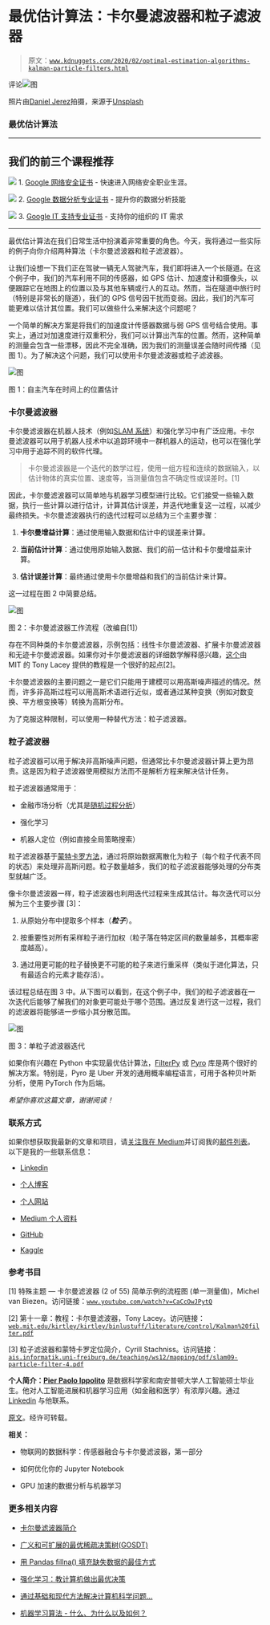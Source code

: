# 最优估计算法：卡尔曼滤波器和粒子滤波器

> 原文：[`www.kdnuggets.com/2020/02/optimal-estimation-algorithms-kalman-particle-filters.html`](https://www.kdnuggets.com/2020/02/optimal-estimation-algorithms-kalman-particle-filters.html)

评论![图](img/8ae2004fa40ce0a4f9822d071de4611c.png)

照片由[Daniel Jerez](https://unsplash.com/@danieljerez?utm_source=medium&utm_medium=referral)拍摄，来源于[Unsplash](https://unsplash.com/?utm_source=medium&utm_medium=referral)

### 最优估计算法

* * *

## 我们的前三个课程推荐

![](img/0244c01ba9267c002ef39d4907e0b8fb.png) 1\. [Google 网络安全证书](https://www.kdnuggets.com/google-cybersecurity) - 快速进入网络安全职业生涯。

![](img/e225c49c3c91745821c8c0368bf04711.png) 2\. [Google 数据分析专业证书](https://www.kdnuggets.com/google-data-analytics) - 提升你的数据分析技能

![](img/0244c01ba9267c002ef39d4907e0b8fb.png) 3\. [Google IT 支持专业证书](https://www.kdnuggets.com/google-itsupport) - 支持你的组织的 IT 需求

* * *

最优估计算法在我们日常生活中扮演着非常重要的角色。今天，我将通过一些实际的例子向你介绍两种算法（卡尔曼滤波器和粒子滤波器）。

让我们设想一下我们正在驾驶一辆无人驾驶汽车，我们即将进入一个长隧道。在这个例子中，我们的汽车利用不同的传感器，如 GPS 估计、加速度计和摄像头，以便跟踪它在地图上的位置以及与其他车辆或行人的互动。然而，当在隧道中旅行时（特别是非常长的隧道），我们的 GPS 信号因干扰而变弱。因此，我们的汽车可能更难以估计其位置。我们可以做些什么来解决这个问题呢？

一个简单的解决方案是将我们的加速度计传感器数据与弱 GPS 信号结合使用。事实上，通过对加速度进行双重积分，我们可以计算出汽车的位置。然而，这种简单的测量会包含一些漂移，因此不完全准确，因为我们的测量误差会随时间传播（见图 1）。为了解决这个问题，我们可以使用卡尔曼滤波器或粒子滤波器。

![图](img/b7ea8f09063ca914a5612a8543a38579.png)

图 1：自主汽车在时间上的位置估计

### 卡尔曼滤波器

卡尔曼滤波器在机器人技术（例如[SLAM 系统](https://ieeexplore.ieee.org/document/8321612)）和强化学习中有广泛应用。卡尔曼滤波器可以用于机器人技术中以追踪环境中一群机器人的运动，也可以在强化学习中用于追踪不同的软件代理。

> 卡尔曼滤波器是一个迭代的数学过程，使用一组方程和连续的数据输入，以估计物体的真实位置、速度等，当测量值包含不确定性或误差时。[1]

因此，卡尔曼滤波器可以简单地与机器学习模型进行比较。它们接受一些输入数据，执行一些计算以进行估计，计算其估计误差，并迭代地重复这一过程，以减少最终损失。卡尔曼滤波器执行的迭代过程可以总结为三个主要步骤：

1.  **卡尔曼增益计算**：通过使用输入数据和估计中的误差来计算。

1.  **当前估计计算**：通过使用原始输入数据、我们的前一估计和卡尔曼增益来计算。

1.  **估计误差计算**：最终通过使用卡尔曼增益和我们的当前估计来计算。

这一过程在图 2 中简要总结。

![图](img/63317cfae456002885b066daef264ebf.png)

图 2：卡尔曼滤波器工作流程（改编自[1]）

存在不同种类的卡尔曼滤波器，示例包括：线性卡尔曼滤波器、扩展卡尔曼滤波器和无迹卡尔曼滤波器。如果你对卡尔曼滤波器的详细数学解释感兴趣，[这个](http://web.mit.edu/kirtley/kirtley/binlustuff/literature/control/Kalman%20filter.pdf)由 MIT 的 Tony Lacey 提供的教程是一个很好的起点[2]。

卡尔曼滤波器的主要问题之一是它们只能用于建模可以用高斯噪声描述的情况。然而，许多非高斯过程可以用高斯术语进行近似，或者通过某种变换（例如对数变换、平方根变换等）转换为高斯分布。

为了克服这种限制，可以使用一种替代方法：粒子滤波器。

### 粒子滤波器

粒子滤波器可以用于解决非高斯噪声问题，但通常比卡尔曼滤波器计算上更为昂贵。这是因为粒子滤波器使用模拟方法而不是解析方程来解决估计任务。

粒子滤波器通常用于：

+   金融市场分析（尤其是[随机过程分析](https://towardsdatascience.com/stochastic-processes-analysis-f0a116999e4)）

+   强化学习

+   机器人定位（例如直接全局策略搜索）

粒子滤波器基于[蒙特卡罗方法](https://en.wikipedia.org/wiki/Monte_Carlo_method)，通过将原始数据离散化为粒子（每个粒子代表不同的状态）来处理非高斯问题。粒子数量越多，我们的粒子滤波器能够处理的分布类型就越广泛。

像卡尔曼滤波器一样，粒子滤波器也利用迭代过程来生成其估计。每次迭代可以分解为三个主要步骤 [3]：

1.  从原始分布中提取多个样本（***粒子***）。

1.  按重要性对所有采样粒子进行加权（粒子落在特定区间的数量越多，其概率密度越高）。

1.  通过用更可能的粒子替换更不可能的粒子来进行重采样（类似于进化算法，只有最适合的元素才能存活）。

该过程总结在图 3 中。从下图可以看到，在这个例子中，我们的粒子滤波器在一次迭代后能够了解我们的对象更可能处于哪个范围。通过反复进行这一过程，我们的滤波器将能够进一步缩小其分散范围。

![图](img/82793d41a5afe78a2f3898015e83249f.png)

图 3：单粒子滤波器迭代

如果你有兴趣在 Python 中实现最优估计算法，[FilterPy](https://filterpy.readthedocs.io/en/latest/) 或 [Pyro](http://docs.pyro.ai/en/stable/) 库是两个很好的解决方案。特别是，Pyro 是 Uber 开发的通用概率编程语言，可用于各种贝叶斯分析，使用 PyTorch 作为后端。

*希望你喜欢这篇文章，谢谢阅读！*

### 联系方式

如果你想获取我最新的文章和项目，请[关注我在 Medium](https://medium.com/@pierpaoloippolito28?source=post_page---------------------------)并订阅我的[邮件列表](http://eepurl.com/gwO-Dr?source=post_page---------------------------)。以下是我的一些联系信息：

+   [Linkedin](https://uk.linkedin.com/in/pier-paolo-ippolito-202917146?source=post_page---------------------------)

+   [个人博客](https://pierpaolo28.github.io/blog/?source=post_page---------------------------)

+   [个人网站](https://pierpaolo28.github.io/?source=post_page---------------------------)

+   [Medium 个人资料](https://towardsdatascience.com/@pierpaoloippolito28?source=post_page---------------------------)

+   [GitHub](https://github.com/pierpaolo28?source=post_page---------------------------)

+   [Kaggle](https://www.kaggle.com/pierpaolo28?source=post_page---------------------------)

### 参考书目

[1] 特殊主题 — 卡尔曼滤波器 (2 of 55) 简单示例的流程图 (单一测量值)，Michel van Biezen。访问链接：[`www.youtube.com/watch?v=CaCcOwJPytQ`](https://www.youtube.com/watch?v=CaCcOwJPytQ)

[2] 第十一章：教程：卡尔曼滤波器，Tony Lacey。访问链接：[`web.mit.edu/kirtley/kirtley/binlustuff/literature/control/Kalman%20filter.pdf`](http://web.mit.edu/kirtley/kirtley/binlustuff/literature/control/Kalman%20filter.pdf)

[3] 粒子滤波器和蒙特卡罗定位简介，Cyrill Stachniss。访问链接：[`ais.informatik.uni-freiburg.de/teaching/ws12/mapping/pdf/slam09-particle-filter-4.pdf`](http://ais.informatik.uni-freiburg.de/teaching/ws12/mapping/pdf/slam09-particle-filter-4.pdf)

**个人简介：[Pier Paolo Ippolito](https://www.linkedin.com/in/pierpaolo28/)** 是数据科学家和南安普顿大学人工智能硕士毕业生。他对人工智能进展和机器学习应用（如金融和医学）有浓厚兴趣。通过 [Linkedin](https://www.linkedin.com/in/pierpaolo28/) 与他联系。

[原文](https://towardsdatascience.com/optimal-estimation-algorithms-kalman-and-particle-filters-be62dcb5e83)。经许可转载。

**相关：**

+   物联网的数据科学：传感器融合与卡尔曼滤波器，第一部分

+   如何优化你的 Jupyter Notebook

+   GPU 加速的数据分析与机器学习

### 更多相关内容

+   [卡尔曼滤波器简介](https://www.kdnuggets.com/2022/12/brief-introduction-kalman-filters.html)

+   [广义和可扩展的最优稀疏决策树(GOSDT)](https://www.kdnuggets.com/2023/02/generalized-scalable-optimal-sparse-decision-treesgosdt.html)

+   [用 Pandas fillna() 填充缺失数据的最佳方式](https://www.kdnuggets.com/2023/02/optimal-way-input-missing-data-pandas-fillna.html)

+   [强化学习：教计算机做出最优决策](https://www.kdnuggets.com/2023/07/reinforcement-learning-teaching-computers-make-optimal-decisions.html)

+   [通过基础和现代方法解决计算机科学问题…](https://www.kdnuggets.com/2023/11/packt-tackle-computer-science-problems-fundamental-modern-algorithms-machine-learning)

+   [机器学习算法 - 什么、为什么以及如何？](https://www.kdnuggets.com/2022/09/machine-learning-algorithms.html)
